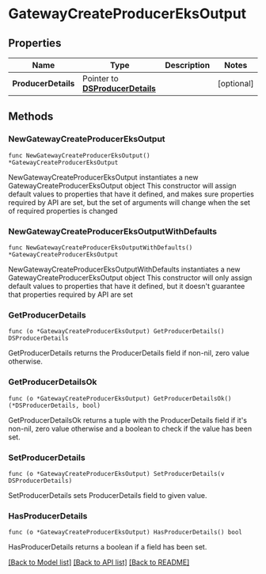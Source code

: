 # GatewayCreateProducerEksOutput

## Properties

Name | Type | Description | Notes
------------ | ------------- | ------------- | -------------
**ProducerDetails** | Pointer to [**DSProducerDetails**](DSProducerDetails.md) |  | [optional] 

## Methods

### NewGatewayCreateProducerEksOutput

`func NewGatewayCreateProducerEksOutput() *GatewayCreateProducerEksOutput`

NewGatewayCreateProducerEksOutput instantiates a new GatewayCreateProducerEksOutput object
This constructor will assign default values to properties that have it defined,
and makes sure properties required by API are set, but the set of arguments
will change when the set of required properties is changed

### NewGatewayCreateProducerEksOutputWithDefaults

`func NewGatewayCreateProducerEksOutputWithDefaults() *GatewayCreateProducerEksOutput`

NewGatewayCreateProducerEksOutputWithDefaults instantiates a new GatewayCreateProducerEksOutput object
This constructor will only assign default values to properties that have it defined,
but it doesn't guarantee that properties required by API are set

### GetProducerDetails

`func (o *GatewayCreateProducerEksOutput) GetProducerDetails() DSProducerDetails`

GetProducerDetails returns the ProducerDetails field if non-nil, zero value otherwise.

### GetProducerDetailsOk

`func (o *GatewayCreateProducerEksOutput) GetProducerDetailsOk() (*DSProducerDetails, bool)`

GetProducerDetailsOk returns a tuple with the ProducerDetails field if it's non-nil, zero value otherwise
and a boolean to check if the value has been set.

### SetProducerDetails

`func (o *GatewayCreateProducerEksOutput) SetProducerDetails(v DSProducerDetails)`

SetProducerDetails sets ProducerDetails field to given value.

### HasProducerDetails

`func (o *GatewayCreateProducerEksOutput) HasProducerDetails() bool`

HasProducerDetails returns a boolean if a field has been set.


[[Back to Model list]](../README.md#documentation-for-models) [[Back to API list]](../README.md#documentation-for-api-endpoints) [[Back to README]](../README.md)


